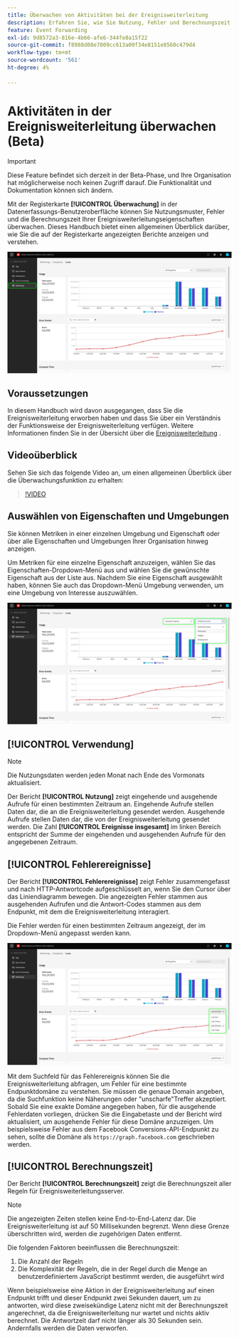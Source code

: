 ```yaml
---
title: Überwachen von Aktivitäten bei der Ereignisweiterleitung
description: Erfahren Sie, wie Sie Nutzung, Fehler und Berechnungszeit in Ihren Ereignisweiterleitungseigenschaften überwachen.
feature: Event Forwarding
exl-id: 9d8572a3-816e-4b66-afe6-344fe8a15f22
source-git-commit: f8988d08e7009cc613a00f34e8151e8560c479d4
workflow-type: tm+mt
source-wordcount: '561'
ht-degree: 4%

---
```


# Aktivitäten in der Ereignisweiterleitung überwachen (Beta)

>[!IMPORTANT]
>
>Diese Feature befindet sich derzeit in der Beta-Phase, und Ihre Organisation hat möglicherweise noch keinen Zugriff darauf. Die Funktionalität und Dokumentation können sich ändern.

Mit der Registerkarte **[!UICONTROL Überwachung]** in der Datenerfassungs-Benutzeroberfläche können Sie Nutzungsmuster, Fehler und die Berechnungszeit Ihrer Ereignisweiterleitungseigenschaften überwachen. Dieses Handbuch bietet einen allgemeinen Überblick darüber, wie Sie die auf der Registerkarte angezeigten Berichte anzeigen und verstehen.

![Bild, das die Registerkarte &quot;Monitoring&quot;in der Benutzeroberfläche &quot;Datenerfassung&quot;anzeigt](../../images/ui/event-forwarding/monitoring/monitoring-tab.png)

## Voraussetzungen

In diesem Handbuch wird davon ausgegangen, dass Sie die Ereignisweiterleitung erworben haben und dass Sie über ein Verständnis der Funktionsweise der Ereignisweiterleitung verfügen. Weitere Informationen finden Sie in der Übersicht über die [Ereignisweiterleitung](./overview.md) .

## Videoüberblick

Sehen Sie sich das folgende Video an, um einen allgemeinen Überblick über die Überwachungsfunktion zu erhalten:

>[!VIDEO](https://video.tv.adobe.com/v/343999?quality=12&learn=on)

## Auswählen von Eigenschaften und Umgebungen

Sie können Metriken in einer einzelnen Umgebung und Eigenschaft oder über alle Eigenschaften und Umgebungen Ihrer Organisation hinweg anzeigen.

Um Metriken für eine einzelne Eigenschaft anzuzeigen, wählen Sie das Eigenschaften-Dropdown-Menü aus und wählen Sie die gewünschte Eigenschaft aus der Liste aus. Nachdem Sie eine Eigenschaft ausgewählt haben, können Sie auch das Dropdown-Menü Umgebung verwenden, um eine Umgebung von Interesse auszuwählen.

![Bild, das die Dropdown-Menüs der Eigenschaftsumgebung in der Benutzeroberfläche anzeigt](../../images/ui/event-forwarding/monitoring/property-environment.png)

## [!UICONTROL Verwendung]

>[!NOTE]
>
>Die Nutzungsdaten werden jeden Monat nach Ende des Vormonats aktualisiert.

Der Bericht **[!UICONTROL Nutzung]** zeigt eingehende und ausgehende Aufrufe für einen bestimmten Zeitraum an. Eingehende Aufrufe stellen Daten dar, die an die Ereignisweiterleitung gesendet werden. Ausgehende Aufrufe stellen Daten dar, die von der Ereignisweiterleitung gesendet werden. Die Zahl **[!UICONTROL Ereignisse insgesamt]** im linken Bereich entspricht der Summe der eingehenden und ausgehenden Aufrufe für den angegebenen Zeitraum.

## [!UICONTROL Fehlerereignisse]

Der Bericht **[!UICONTROL Fehlerereignisse]** zeigt Fehler zusammengefasst und nach HTTP-Antwortcode aufgeschlüsselt an, wenn Sie den Cursor über das Liniendiagramm bewegen. Die angezeigten Fehler stammen aus ausgehenden Aufrufen und die Antwort-Codes stammen aus dem Endpunkt, mit dem die Ereignisweiterleitung interagiert.

Die Fehler werden für einen bestimmten Zeitraum angezeigt, der im Dropdown-Menü angepasst werden kann.

![Bild, das das Dropdown-Menü für den Zeitraum für den Bericht &quot;Fehlerereignisse&quot;anzeigt](../../images/ui/event-forwarding/monitoring/error-time.png)

Mit dem Suchfeld für das Fehlerereignis können Sie die Ereignisweiterleitung abfragen, um Fehler für eine bestimmte Endpunktdomäne zu verstehen. Sie müssen die genaue Domain angeben, da die Suchfunktion keine Näherungen oder &quot;unscharfe&quot;Treffer akzeptiert. Sobald Sie eine exakte Domäne angegeben haben, für die ausgehende Fehlerdaten vorliegen, drücken Sie die Eingabetaste und der Bericht wird aktualisiert, um ausgehende Fehler für diese Domäne anzuzeigen. Um beispielsweise Fehler aus dem Facebook Conversions-API-Endpunkt zu sehen, sollte die Domäne als `https://graph.facebook.com` geschrieben werden.

## [!UICONTROL Berechnungszeit]

Der Bericht **[!UICONTROL Berechnungszeit]** zeigt die Berechnungszeit aller Regeln für Ereignisweiterleitungsserver.

>[!NOTE]
>
>Die angezeigten Zeiten stellen keine End-to-End-Latenz dar. Die Ereignisweiterleitung ist auf 50 Millisekunden begrenzt. Wenn diese Grenze überschritten wird, werden die zugehörigen Daten entfernt.

Die folgenden Faktoren beeinflussen die Berechnungszeit:

1. Die Anzahl der Regeln
2. Die Komplexität der Regeln, die in der Regel durch die Menge an benutzerdefiniertem JavaScript bestimmt werden, die ausgeführt wird

Wenn beispielsweise eine Aktion in der Ereignisweiterleitung auf einen Endpunkt trifft und dieser Endpunkt zwei Sekunden dauert, um zu antworten, wird diese zweisekündige Latenz nicht mit der Berechnungszeit angerechnet, da die Ereignisweiterleitung nur wartet und nichts aktiv berechnet. Die Antwortzeit darf nicht länger als 30 Sekunden sein. Andernfalls werden die Daten verworfen.

